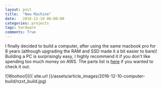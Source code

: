 ```yaml
---
layout: post
title:  "New Machine"
date:   2016-12-10 06:00:00
categories: projects
tags: hardware
comments: True
---
```



I finally decided to build a computer, after using the same macbook pro for 8 years (although upgrading the RAM and SSD made it a bit easier to bare)! Building a PC is surprisingly easy, I highly recommend it if you don't like spending too much money on AWS. The parts list is  <a href="https://pcpartpicker.com/user/btabs/saved/Jzvf7P" target="_blank">here</a> if you wanted to check it out. 

![Woohoo!]({{ site.url }}/assets/article_images/2016-12-10-computer-build/nzxt_build.jpg)

